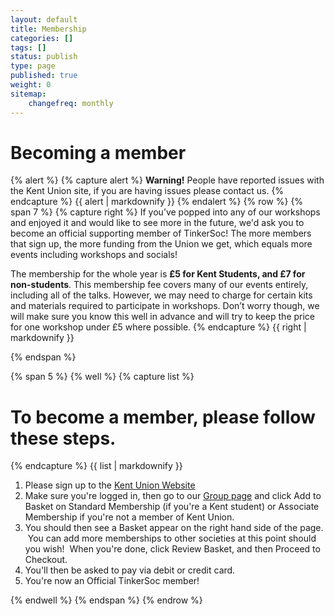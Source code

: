 ```yaml
---
layout: default 
title: Membership
categories: []
tags: []
status: publish
type: page
published: true
weight: 0
sitemap:
    changefreq: monthly
---
```

# Becoming a member #

{% alert %} {% capture alert %} **Warning!** People have reported issues with the Kent Union site, if you are having issues please contact us.  {% endcapture %} {{ alert | markdownify }} {% endalert %} 
{% row %}
{% span 7 %}
{% capture right %}
If you’ve popped into any of our workshops and enjoyed it and would like to see more in the future, we'd ask you to become an official supporting member of TinkerSoc! The more members that sign up, the more funding from the Union we get, which equals more events including workshops and socials!

The membership for the whole year is **£5 for Kent Students, and £7 for non-students**. This membership fee covers many of our events entirely, including all of the talks. However, we may need to charge for certain kits and materials required to participate in workshops. Don’t worry though, we will make sure you know this well in advance and will try to keep the price for one workshop under £5 where possible.
{% endcapture %}
{{ right | markdownify }}

{% endspan %}

{% span 5 %}
{% well %}
{% capture list %}
# To become a member, please follow these steps. #
{% endcapture %}
{{ list | markdownify }}
<ol>
<li>Please sign up to the <a href="http://www.kentunion.co.uk" target="_blank">Kent Union Website</a></li>
<li>Make sure you're logged in, then go to our <a href="http://www.kentunion.co.uk/organisation/TinkerSoc" onClick="trackOutboundLink(this, 'Outbound Links', 'http://www.kentunion.co.uk/organisation/TinkerSoc'); return false;">Group page</a> and click Add to Basket on Standard Membership (if you're a Kent student) or Associate Membership if you're not a member of Kent Union.</li>
<li>You should then see a Basket appear on the right hand side of the page.  You can add more memberships to other societies at this point should you wish!  When you're done, click Review Basket, and then Proceed to Checkout.</li>
<li>You'll then be asked to pay via debit or credit card.</li>
<li>You're now an Official TinkerSoc member!</li>
</ol>
{% endwell %}
{% endspan %}
{% endrow %}
